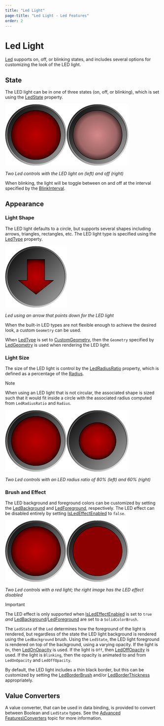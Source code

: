 ```yaml
---
title: "Led Light"
page-title: "Led Light - Led Features"
order: 2
---
```

# Led Light

[Led](xref:@ActiproUIRoot.Controls.Gauge.Led) supports on, off, or blinking states, and includes several options for customizing the look of the LED light.

## State

The LED light can be in one of three states (on, off, or blinking), which is set using the [LedState](xref:@ActiproUIRoot.Controls.Gauge.Led.LedState) property.

![Screenshot](../images/led-light-on.png)![Screenshot](../images/led-light-off.png)

*Two Led controls with the LED light on (left) and off (right)*

When blinking, the light will be toggle between on and off at the interval specified by the [BlinkInterval](xref:@ActiproUIRoot.Controls.Gauge.Led.BlinkInterval).

## Appearance

### Light Shape

The LED light defaults to a circle, but supports several shapes including arrows, triangles, rectangles, etc. The LED light type is specified using the [LedType](xref:@ActiproUIRoot.Controls.Gauge.Led.LedType) property.

![Screenshot](../images/led-light-on-arrow-down.png)

*Led using an arrow that points down for the LED light*

When the built-in LED types are not flexible enough to achieve the desired look, a custom `Geometry` can be used.

When [LedType](xref:@ActiproUIRoot.Controls.Gauge.Led.LedType) is set to [CustomGeometry](xref:@ActiproUIRoot.Controls.Gauge.LedType.CustomGeometry), then the `Geometry` specified by [LedGeometry](xref:@ActiproUIRoot.Controls.Gauge.Led.LedGeometry) is used when rendering the LED light.

### Light Size

The size of the LED light is control by the [LedRadiusRatio](xref:@ActiproUIRoot.Controls.Gauge.Led.LedRadiusRatio) property, which is defined as a percentage of the [Radius](xref:@ActiproUIRoot.Controls.Gauge.Primitives.CircularGaugeBase.Radius).

> [!NOTE]
> When using an LED light that is not circular, the associated shape is sized such that it would fit inside a circle with the associated radius computed from `LedRadiusRatio` and `Radius`.

![Screenshot](../images/led-light-on.png)![Screenshot](../images/led-light-on60-percent.png)

*Two Led controls with an LED radius ratio of 80% (left) and 60% (right)*

### Brush and Effect

The LED background and foreground colors can be customized by setting the [LedBackground](xref:@ActiproUIRoot.Controls.Gauge.Led.LedBackground) and [LedForeground](xref:@ActiproUIRoot.Controls.Gauge.Led.LedForeground), respectively.  The LED effect can be disabled entirely by setting [IsLedEffectEnabled](xref:@ActiproUIRoot.Controls.Gauge.Led.IsLedEffectEnabled) to `false`.

![Screenshot](../images/led-light-on.png)![Screenshot](../images/led-light-on-no-effect.png)

*Two Led controls with a red light; the right image has the LED effect disabled*

> [!IMPORTANT]
> The LED effect is only supported when [IsLedEffectEnabled](xref:@ActiproUIRoot.Controls.Gauge.Led.IsLedEffectEnabled) is set to `true` *and* [LedBackground](xref:@ActiproUIRoot.Controls.Gauge.Led.LedBackground)/[LedForeground](xref:@ActiproUIRoot.Controls.Gauge.Led.LedForeground) are set to a `SolidColorBrush`.

The `LedState` of the `Led` determines how the foreground of the light is rendered, but regardless of the state the LED light background is rendered using the `LedBackground` brush. Using the `LedState`, the LED light foreground is rendered on top of the background, using a varying opacity.  If the light is `On`, then [LedOnOpacity](xref:@ActiproUIRoot.Controls.Gauge.Led.LedOnOpacity) is used.  If the light is `Off`, then [LedOffOpacity](xref:@ActiproUIRoot.Controls.Gauge.Led.LedOffOpacity) is used.  If the light is `Blinking`, then the opacity is animated to and from `LedOnOpacity` and `LedOffOpacity`.

By default, the LED light includes a thin black border, but this can be customized by setting the [LedBorderBrush](xref:@ActiproUIRoot.Controls.Gauge.Led.LedBorderBrush) and/or [LedBorderThickness](xref:@ActiproUIRoot.Controls.Gauge.Led.LedBorderThickness) appropriately.

## Value Converters

A value converter, that can be used in data binding, is provided to convert between Boolean and `LedState` types.  See the [Advanced Features\Converters](../advanced-features/converters.md) topic for more information.
